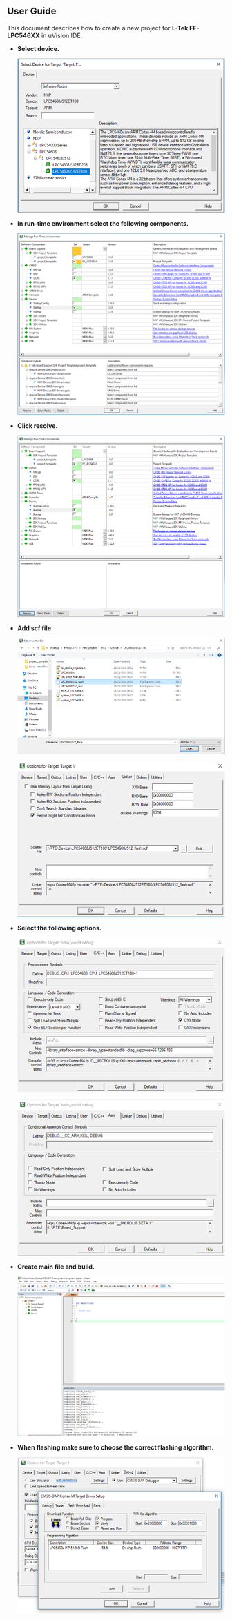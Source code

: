 ## User Guide

This document describes how to create a new project for **L-Tek FF-LPC546XX** in uVision IDE.


* **Select device.**

   ![](img/00.PNG)

* **In run-time environment select the following components.**

   ![](img/02.PNG)

* **Click resolve.**

   ![](img/03.PNG)
    
 
* **Add scf file.**

  ![](img/04.PNG)
  
  ![](img/05.PNG)
  
* **Select the following options.**

  ![](img/06.PNG)

  ![](img/07.PNG)
  
* **Create main file and build.**

  ![](img/08.PNG)
  
* **When flashing make sure to choose the correct flashing algorithm.**

  ![](img/09.PNG)
